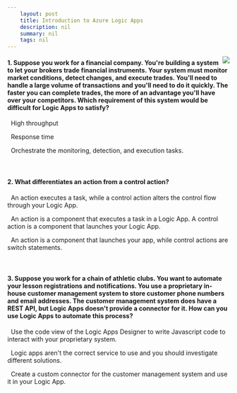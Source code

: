```yaml
---
    layout: post
    title: Introduction to Azure Logic Apps 
    description: nil
    summary: nil
    tags: nil
---
```



 <a target="_blank" href="https://docs.microsoft.com/en-us/learn/modules/intro-to-logic-apps/5-knowledge-check/"><i class="fas fa-external-link-alt"></i> </a>
 <img align="right" src="https://docs.microsoft.com/en-us/learn/achievements/intro-to-logic-apps.svg">
####  1. Suppose you work for a financial company. You're building a system to let your brokers trade financial instruments. Your system must monitor market conditions, detect changes, and execute trades. You'll need to handle a large volume of transactions and you'll need to do it quickly. The faster you can complete trades, the more of an advantage you'll have over your competitors. Which requirement of this system would be difficult for Logic Apps to satisfy?


<i class='far fa-square'></i> &nbsp;&nbsp;High throughput

<i class='fas fa-check-square' style='color: Dodgerblue;'></i> &nbsp;&nbsp;Response time

<i class='far fa-square'></i> &nbsp;&nbsp;Orchestrate the monitoring, detection, and execution tasks.
<br />
<br />
<br />

####  2. What differentiates an action from a control action?


<i class='fas fa-check-square' style='color: Dodgerblue;'></i> &nbsp;&nbsp;An action executes a task, while a control action alters the control flow through your Logic App.

<i class='far fa-square'></i> &nbsp;&nbsp;An action is a component that executes a task in a Logic App. A control action is a component that launches your Logic App.

<i class='far fa-square'></i> &nbsp;&nbsp;An action is a component that launches your app, while control actions are switch statements.
<br />
<br />
<br />

####  3. Suppose you work for a chain of athletic clubs. You want to automate your lesson registrations and notifications. You use a proprietary in-house customer management system to store customer phone numbers and email addresses. The customer management system does have a REST API, but Logic Apps doesn't provide a connector for it. How can you use Logic Apps to automate this process?


<i class='far fa-square'></i> &nbsp;&nbsp;Use the code view of the Logic Apps Designer to write Javascript code to interact with your proprietary system.

<i class='far fa-square'></i> &nbsp;&nbsp;Logic apps aren't the correct service to use and you should investigate different solutions.

<i class='fas fa-check-square' style='color: Dodgerblue;'></i> &nbsp;&nbsp;Create a custom connector for the customer management system and use it in your Logic App.
<br />
<br />
<br />
